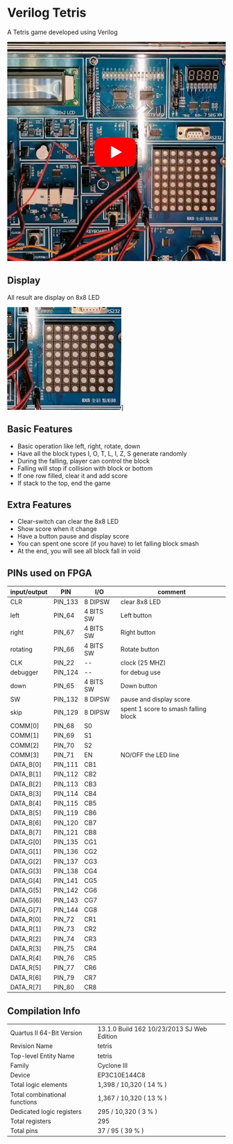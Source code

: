 # Verilog Tetris

A Tetris game developed using Verilog

[![video](https://github.com/micr0dust/verilog-tetris/blob/main/img/thumbnails.jpg?raw=true "在 Youtube 上觀看")](https://www.youtube.com/watch?v=JI98538qdTQ)

## Display

All result are display on 8x8 LED

![8x8 LED](https://github.com/micr0dust/verilog-tetris/blob/main/img/LED8x8.jpg?raw=true "8x8 LED")]

## Basic Features

- Basic operation like left, right, rotate, down
- Have all the block types I, O, T, L, I, Z, S generate randomly
- During the falling, player can control the block
- Falling will stop if collision with block or bottom
- If one row filled, clear it and add score
- If stack to the top, end the game

## Extra Features

- Clear-switch can clear the 8x8 LED
- Show score when it change
- Have a button pause and display score
- You can spent one score (if you have) to let falling block smash
- At the end, you will see all block fall in void

## PINs used on FPGA

| input/output  | PIN | I/O | comment |
| --------------|-----|-----|---------|
CLR | PIN_133 | 8 DIPSW | clear 8x8 LED
left | PIN_64 | 4 BITS SW | Left button
right | PIN_67 | 4 BITS SW | Right button
rotating | PIN_66 | 4 BITS SW | Rotate button
CLK | PIN_22 | -- | clock (25 MHZ)
debugger | PIN_124 | -- |for debug use
down | PIN_65 | 4 BITS SW | Down button
SW | PIN_132 | 8 DIPSW | pause and display score
skip | PIN_129 | 8 DIPSW | spent 1 score to smash falling block
COMM[0] | PIN_68 | S0
COMM[1] | PIN_69 | S1
COMM[2] | PIN_70 | S2
COMM[3] | PIN_71 | EN | NO/OFF the LED line
DATA_B[0] | PIN_111 | CB1 |
DATA_B[1] | PIN_112 | CB2 |
DATA_B[2] | PIN_113 | CB3 |
DATA_B[3] | PIN_114 | CB4 |
DATA_B[4] | PIN_115 | CB5 |
DATA_B[5] | PIN_119 | CB6 |
DATA_B[6] | PIN_120 | CB7 |
DATA_B[7] | PIN_121 | CB8 |
DATA_G[0] | PIN_135 | CG1 |
DATA_G[1] | PIN_136 | CG2 |
DATA_G[2] | PIN_137 | CG3 |
DATA_G[3] | PIN_138 | CG4 |
DATA_G[4] | PIN_141 | CG5 |
DATA_G[5] | PIN_142 | CG6 |
DATA_G[6] | PIN_143 | CG7 |
DATA_G[7] | PIN_144 | CG8 |
DATA_R[0] | PIN_72 | CR1 |
DATA_R[1] | PIN_73 | CR2 |
DATA_R[2] | PIN_74 | CR3 |
DATA_R[3] | PIN_75 | CR4 |
DATA_R[4] | PIN_76 | CR5 |
DATA_R[5] | PIN_77 | CR6 |
DATA_R[6] | PIN_79 | CR7 |
DATA_R[7] | PIN_80 | CR8 |

## Compilation Info

| | |
|----|----|
Quartus II 64-Bit Version | 13.1.0 Build 162 10/23/2013 SJ Web Edition
Revision Name | tetris
Top-level Entity Name | tetris
Family | Cyclone III
Device | EP3C10E144C8
Total logic elements | 1,398 / 10,320 ( 14 % )
Total combinational functions | 1,367 / 10,320 ( 13 % )
Dedicated logic registers | 295 / 10,320 ( 3 % )
Total registers | 295
Total pins | 37 / 95 ( 39 % )
